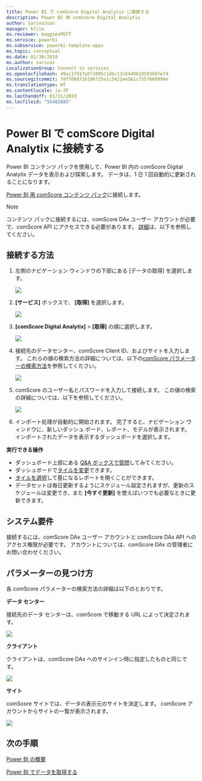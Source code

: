 ```yaml
---
title: Power BI で comScore Digital Analytix に接続する
description: Power BI 用 comScore Digital Analytix
author: SarinaJoan
manager: kfile
ms.reviewer: maggiesMSFT
ms.service: powerbi
ms.subservice: powerbi-template-apps
ms.topic: conceptual
ms.date: 01/30/2019
ms.author: sarinas
LocalizationGroup: Connect to services
ms.openlocfilehash: 49ac1f917a5f3095c1dbc13c644061859389fe74
ms.sourcegitcommit: 7df786871b196725a1c5422ee561c7557660894e
ms.translationtype: HT
ms.contentlocale: ja-JP
ms.lasthandoff: 01/31/2019
ms.locfileid: "55482685"
---
```

# <a name="connect-to-comscore-digital-analytix-with-power-bi"></a>Power BI で comScore Digital Analytix に接続する
Power BI コンテンツ パックを使用して、Power BI 内の comScore Digital Analytix データを表示および探索します。 データは、1 日 1 回自動的に更新されることになります。

[Power BI 用 comScore コンテンツ パック](https://app.powerbi.com/getdata/services/comscore)に接続します。

>[!NOTE]
>コンテンツ パックに接続するには、comScore DAx ユーザー アカウントが必要で、comScore API にアクセスできる必要があります。 [詳細](#Requirements)は、以下を参照してください。

## <a name="how-to-connect"></a>接続する方法
1. 左側のナビゲーション ウィンドウの下部にある [データの取得] を選択します。
   
   ![](media/service-connect-to-connect-to/getdata.png)
2. **[サービス]** ボックスで、 **[取得]** を選択します。
   
   ![](media/service-connect-to-connect-to/services.png)
3. **[comScore Digital Analytix]** \> **[取得]** の順に選択します。
   
   ![](media/service-connect-to-connect-to/comscore.png)
4. 接続先のデータセンター、comScore Client ID、およびサイトを入力します。 これらの値の検索方法の詳細については、以下の[comScore パラメーターの検索方法](#FindingParams)を参照してください。
   
   ![](media/service-connect-to-connect-to/parameters.png)
5. comScore のユーザー名とパスワードを入力して接続します。 この値の検索の詳細については、以下を参照してください。
   
   ![](media/service-connect-to-connect-to/creds.png)
6. インポート処理が自動的に開始されます。 完了すると、ナビゲーション ウィンドウに、新しいダッシュ ボード、レポート、モデルが表示されます。 インポートされたデータを表示するダッシュボードを選択します。

**実行できる操作**

* ダッシュボード上部にある [Q&A ボックスで質問](consumer/end-user-q-and-a.md)してみてください。
* ダッシュボードで[タイルを変更](service-dashboard-edit-tile.md)できます。
* [タイルを選択](consumer/end-user-tiles.md)して基になるレポートを開くことができます。
* データセットは毎日更新するようにスケジュール設定されますが、更新のスケジュールは変更でき、また **[今すぐ更新]** を使えばいつでも必要なときに更新できます。

<a name="Requirements"></a>

## <a name="system-requirements"></a>システム要件
接続するには、comScore DAx ユーザー アカウントと comScore DAx API へのアクセス権限が必要です。 アカウントについては、comScore DAx の管理者にお問い合わせください。

<a name="FindingParams"></a>

## <a name="finding-parameters"></a>パラメーターの見つけ方
各 comScore パラメーターの検索方法の詳細は以下のとおりです。

**データ センター**

接続先のデータ センターは、comScore で移動する URL によって決定されます。

![](media/service-connect-to-connect-to/comscore_url.png) 

**クライアント**

クライアントは、comScore DAx へのサインイン時に指定したものと同じです。

![](media/service-connect-to-connect-to/comscore_signin.png) 

**サイト**

comScore サイトでは、データの表示元のサイトを決定します。 comScore アカウントからサイトの一覧が表示されます。

![](media/service-connect-to-connect-to/comscore_sites.png)

## <a name="next-steps"></a>次の手順
[Power BI の概要](service-get-started.md)

[Power BI でデータを取得する](service-get-data.md)

